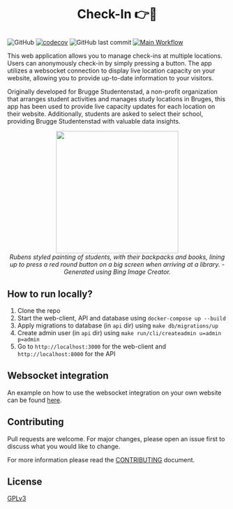 # <p align="center">Check-In 👉🔴</p>

![GitHub](https://img.shields.io/github/license/XDoubleU/check-in)
[![codecov](https://codecov.io/gh/XDoubleU/check-in/branch/main/graph/badge.svg?token=8IY0BGQ5RW)](https://codecov.io/gh/XDoubleU/check-in)
![GitHub last commit](https://img.shields.io/github/last-commit/XDoubleU/check-in)
[![Main Workflow](https://github.com/XDoubleU/check-in/actions/workflows/main.yml/badge.svg)](https://github.com/XDoubleU/check-in/actions/workflows/main.yml)

This web application allows you to manage check-ins at multiple locations. Users can anonymously check-in by simply pressing a button. The app utilizes a websocket connection to display live location capacity on your website, allowing you to provide up-to-date information to your visitors.

Originally developed for Brugge Studentenstad, a non-profit organization that arranges student activities and manages study locations in Bruges, this app has been used to provide live capacity updates for each location on their website. Additionally, students are asked to select their school, providing Brugge Studentenstad with valuable data insights.

<p align="center">
   <img src="https://user-images.githubusercontent.com/54279069/232328182-92de6ebb-ce44-44c4-9796-6e6ef62fb7c6.jpg" style="height: 20em" />
   <br/>
   <em>Rubens styled painting of students, with their backpacks and books, lining up to press a red round button on a big screen when arriving at a library. - Generated using Bing Image Creator.</em>
</p>

## How to run locally?

1. Clone the repo
2. Start the web-client, API and database using `docker-compose up --build`
3. Apply migrations to database (in `api` dir) using `make db/migrations/up`
4. Create admin user (in `api` dir) using `make run/cli/createadmin u=admin p=admin`
5. Go to `http://localhost:3000` for the web-client and `http://localhost:8000` for the API

## Websocket integration

An example on how to use the websocket integration on your own website can be found [here](./integration/script.js).

## Contributing

Pull requests are welcome. For major changes, please open an issue first
to discuss what you would like to change.

For more information please read the [CONTRIBUTING](./CONTRIBUTING.md) document.

## License

[GPLv3](./LICENSE)
